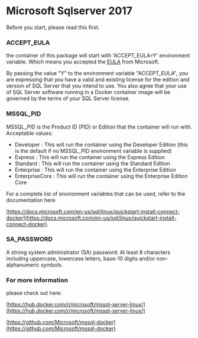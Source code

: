 # Microsoft Sqlserver 2017

Before you start, please read this first.

### ACCEPT_EULA

the container of this package will start with 'ACCEPT_EULA=Y' environment variable.
Which means you accepted the [EULA](https://go.microsoft.com/fwlink/?linkid=857698) from Microsoft.

By passing the value "Y" to the environment variable "ACCEPT_EULA", you are expressing that you have a valid and existing license for the edition and version of SQL Server that you intend to use. You also agree that your use of SQL Server software running in a Docker container image will be governed by the terms of your SQL Server license.


### MSSQL_PID

MSSQL_PID is the Product ID (PID) or Edition that the container will run with. Acceptable values:

* Developer : This will run the container using the Developer Edition (this is the default if no MSSQL_PID environment variable is supplied)
* Express : This will run the container using the Express Edition
* Standard : This will run the container using the Standard Edition
* Enterprise : This will run the container using the Enterprise Edition
* EnterpriseCore : This will run the container using the Enterprise Edition Core

For a complete list of environment variables that can be used, refer to the documentation here 

[https://docs.microsoft.com/en-us/sql/linux/quickstart-install-connect-docker](https://docs.microsoft.com/en-us/sql/linux/quickstart-install-connect-docker).

### SA_PASSWORD

A strong system administrator (SA) password: At least 8 characters including uppercase, lowercase letters, base-10 digits and/or non-alphanumeric symbols.


### For more information

please check out here: 

[https://hub.docker.com/r/microsoft/mssql-server-linux/](https://hub.docker.com/r/microsoft/mssql-server-linux/)

[https://github.com/Microsoft/mssql-docker](https://github.com/Microsoft/mssql-docker)
